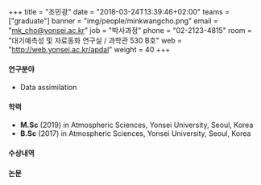 +++
title = "조민광"
date = "2018-03-24T13:39:46+02:00"
teams = ["graduate"]
banner = "img/people/minkwangcho.png"
email = "mk_cho@yonsei.ac.kr"
job = "박사과정"
phone = "02-2123-4815"
room = "대기예측성 및 자료동화 연구실 / 과학관 530 B호"
web = "http://web.yonsei.ac.kr/apdal"
weight = 40
+++

#### 연구분야
+ Data assimilation

#### 학력
+ **M.Sc** (2019) in Atmospheric Sciences, Yonsei University, Seoul, Korea
+ **B.Sc** (2017) in Atmospheric Sciences, Yonsei University, Seoul, Korea

#### 수상내역


#### 논문
